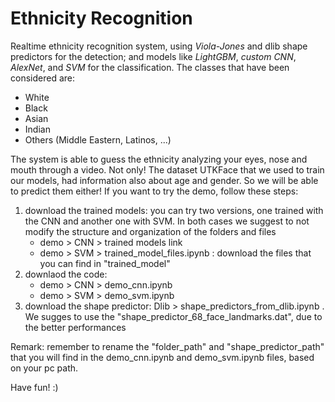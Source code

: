 # Ethnicity Recognition
Realtime ethnicity recognition system, using *Viola-Jones* and dlib shape predictors for the detection; and models like *LightGBM*, *custom CNN*, *AlexNet*, and *SVM* for the classification. The classes that have been considered are:
- White
- Black
- Asian
- Indian
- Others (Middle Eastern, Latinos, ...)

The system is able to guess the ethnicity analyzing your eyes, nose and mouth through a video. Not only! The dataset UTKFace that we used to train our models, had information also about age and gender. So we will be able to predict them either!
If you want to try the demo, follow these steps:
1. download the trained models: you can try two versions, one trained with the CNN and another one with SVM. In both cases we suggest to not modify the structure and organization of the folders and files
   - demo > CNN > trained models link 
   - demo > SVM > trained_model_files.ipynb : download the files that you can find in "trained_model"
2. downlaod the code:
   - demo > CNN > demo_cnn.ipynb
   - demo > SVM > demo_svm.ipynb
3. download the shape predictor: Dlib > shape_predictors_from_dlib.ipynb . We sugges to use the "shape_predictor_68_face_landmarks.dat", due to the better performances

Remark: remember to rename the "folder_path" and "shape_predictor_path" that you will find in the demo_cnn.ipynb and demo_svm.ipynb files, based on your pc path.

Have fun! :)
